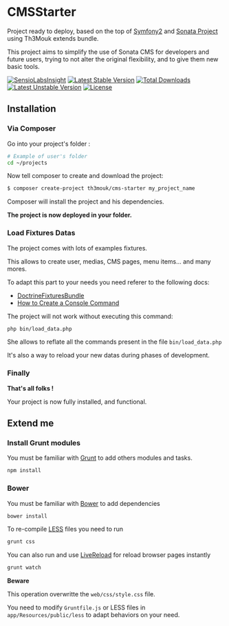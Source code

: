 CMSStarter
==========

Project ready to deploy, based on the top of [Symfony2][2] and [Sonata Project][1] using Th3Mouk extends bundle.

This project aims to simplify the use of Sonata CMS for developers and future users, trying to not alter the original flexibility, and to give them new basic tools.

[![SensioLabsInsight](https://insight.sensiolabs.com/projects/b2da9e3d-2b18-4156-b703-c2915d7599a0/mini.png)](https://insight.sensiolabs.com/projects/b2da9e3d-2b18-4156-b703-c2915d7599a0) [![Latest Stable Version](https://poser.pugx.org/th3mouk/cms-starter/v/stable.svg)](https://packagist.org/packages/th3mouk/cms-starter) [![Total Downloads](https://poser.pugx.org/th3mouk/cms-starter/downloads.svg)](https://packagist.org/packages/th3mouk/cms-starter) [![Latest Unstable Version](https://poser.pugx.org/th3mouk/cms-starter/v/unstable.svg)](https://packagist.org/packages/th3mouk/cms-starter) [![License](https://poser.pugx.org/th3mouk/cms-starter/license.svg)](https://packagist.org/packages/th3mouk/cms-starter)


## Installation

### Via Composer

Go into your project's folder :

``` bash
# Example of user's folder
cd ~/projects
```

Now tell composer to create and download the project:

``` bash
$ composer create-project th3mouk/cms-starter my_project_name
```
Composer will install the project and his dependencies.

__The project is now deployed in your folder.__



### Load Fixtures Datas

The project comes with lots of examples fixtures.

This allows to create user, medias, CMS pages, menu items... and many mores.

To adapt this part to your needs you need referer to the following docs:

* [DoctrineFixturesBundle](http://symfony.com/doc/current/bundles/DoctrineFixturesBundle/index.html)
* [How to Create a Console Command](http://symfony.com/doc/master/cookbook/console/console_command.html)

The project will not work without executing this command:

``` bash
php bin/load_data.php
```

She allows to reflate all the commands present in the file `bin/load_data.php`

It's also a way to reload your new datas during phases of development.



### Finally

__That's all folks !__

Your project is now fully installed, and functional.


## Extend me


### Install Grunt modules

You must be familiar with [Grunt](http://gruntjs.com/) to add others modules and tasks.

``` bash
npm install
```

### Bower

You must be familiar with [Bower](http://bower.io/) to add dependencies

``` bash
bower install
```

To re-compile [LESS](http://lesscss.org/) files you need to run 

``` bash
grunt css
```

You can also run and use [LiveReload](http://livereload.com/) for reload browser pages instantly

``` bash
grunt watch
```

__Beware__

This operation overwritte the `web/css/style.css` file.

You need to modify `Gruntfile.js` or LESS files in `app/Resources/public/less` to adapt behaviors on your need.


[1]:  https://sonata-project.org/
[2]:  http://symfony.com/
